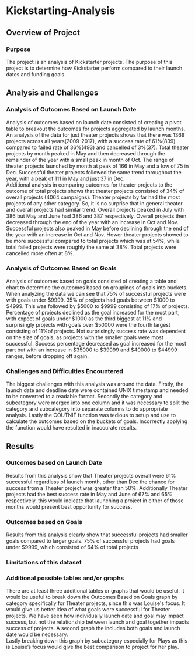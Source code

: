 # Kickstarting-Analysis

## Overview of Project
### Purpose
The project is an analysis of Kickstarter projects. The purpose of this project is to determine how Kickstarter perform compared to their launch dates and funding goals. 

## Analysis and Challenges
### Analysis of Outcomes Based on Launch Date
Analysis of outcomes based on launch date consisted of creating a pivot table to breakout the outcomes for projects aggregated by launch months.  An analysis of the data for just theater projects shows that there was 1369 projects across all years(2009-2017), with a success rate of 61%(839) compared to failed rate of 36%(493) and cancelled of 3%(37).
Total theater projects by month peaked in May and then decreased through the remainder of the year with a small peak in month of Oct. The range of theater projects launched by month at peak of 166 in May and a low of 75 in Dec.  Successful theater projects followed the same trend throughout the year, with a peak of 111 in May and just 37 in Dec.  
Additional analysis in comparing outcomes for theater projects to the outcome of total projects shows that theater projects consisted of 34% of overall projects (4064 campaigns). Theater projects by far had the most projects of any other category. So, it is no surprise that in general theater and overall projects had similar trend. 
Overall projects peaked in July with 386 but May and June had 386 and 387 respectively.  Overall projects then decreased through the end of the year with an increase in Oct and Nov. Successful projects also peaked in May before declining through the end of the year with an increase in Oct and Nov. Hower theater projects showed to be more successful compared to total projects which was at 54%, while total failed projects were roughly the same at 38%.  Total projects were cancelled more often at 8%. 

### Analysis of Outcomes Based on Goals
Analysis of outcomes based on goals consisted of creating a table and chart to determine the outcomes based on groupings of goals into buckets. When analyzing the data we can see that 75% of successful projects were with goals under $9999.  35% of projects had goals between $1000 to $4999. This was followed by $5000 to $9999 consisting of 17% of projects. Percentage of projects declined as the goal increased for the most part, with expect of goals under $1000 as the third biggest at 11% and surprisingly projects with goals over $50000 were the fourth largest consisting of 11%of projects. Not surprisingly success rate was dependent on the size of goals, as projects with the smaller goals were most successful.  Success percentage decreased as goal increased for the most part but with an increase in $35000 to $39999 and $40000 to $44999 ranges, before dropping off again. 

### Challenges and Difficulties Encountered
The biggest challenges with this analysis was around the data.  Firstly, the launch date and deadline date were contained UNIX timestamp and needed to be converted to a readable format.  Secondly the category and subcategory were merged into one column and it was necessary to split the category and subcategory into separate columns to do appropriate analysis. Lastly the COUTNIF function was tedious to setup and use to calculate the outcomes based on the buckets of goals. Incorrectly applying the function would have resulted in inaccurate results. 

## Results
### Outcomes based on Launch Date
Results from this analysis show that Theater projects overall were 61% successful regardless of launch month, other than Dec the chance for success from a Theater project was greater than 50%. Additionally Theater projects had the best success rate in May and June of 67% and 65% respectively, this would indicate that launching a project in either of those months would present best opportunity for success. 

### Outcomes based on Goals
Results from this analysis clearly show that successful projects had smaller goals compared to larger goals.  75% of successful projects had goals under $9999, which consisted of 64% of total projects

### Limitations of this dataset

### Additional possible tables and/or graphs 
There are at least three additional tables or graphs that would be useful. It would be useful to break down the Outcomes Based on Goals graph by category specifically for Theater projects, since this was Louise's focus. It would give us better idea of what goals were successful for Theater projects.
 We have seen how individually launch date and goal may impact success, but not the relationship between launch and goal together impacts success of projects.  A second graph the includes both goals and launch date would be necessary.   
Lastly breaking down this graph by subcategory especially for Plays as this is Louise’s focus would give the best comparison to project for her play. 


